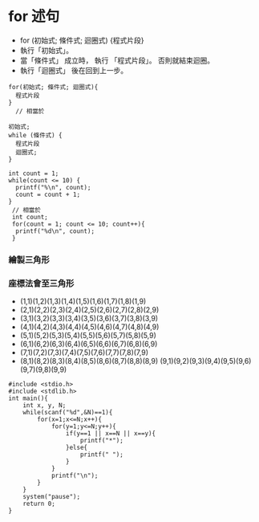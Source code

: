 # for 述句
- for (初始式; 條件式; 迴圈式) {程式片段}
- 執行「初始式」。
- 當「條件式」 成立時， 執行 「程式片段」。 否則就結束迴圈。
- 執行「迴圈式」 後在回到上一步。
```
for(初始式; 條件式; 迴圈式){       
  程式片段                       
}                                
  // 相當於
  
初始式;
while (條件式) {
  程式片段
  迴圈式;
}
```
```
int count = 1;
while(count <= 10) {
  printf("%\n", count);
  count = count + 1;
}
 // 相當於
 int count;
 for(count = 1; count <= 10; count++){
  printf("%d\n", count);
 }
```
### 繪製三角形
### 座標法會至三角形
- (1,1)(1,2)(1,3)(1,4)(1,5)(1,6)(1,7)(1,8)(1,9)
- (2,1)(2,2)(2,3)(2,4)(2,5)(2,6)(2,7)(2,8)(2,9)
- (3,1)(3,2)(3,3)(3,4)(3,5)(3,6)(3,7)(3,8)(3,9)
- (4,1)(4,2)(4,3)(4,4)(4,5)(4,6)(4,7)(4,8)(4,9)
- (5,1)(5,2)(5,3)(5,4)(5,5)(5,6)(5,7)(5,8)(5,9)
- (6,1)(6,2)(6,3)(6,4)(6,5)(6,6)(6,7)(6,8)(6,9)
- (7,1)(7,2)(7,3)(7,4)(7,5)(7,6)(7,7)(7,8)(7,9)
- (8,1)(8,2)(8,3)(8,4)(8,5)(8,6)(8,7)(8,8)(8,9)
 (9,1)(9,2)(9,3)(9,4)(9,5)(9,6)(9,7)(9,8)(9,9)

```
#include <stdio.h>
#include <stdlib.h>
int main(){
	int x, y, N;
	while(scanf("%d",&N)==1){               
		for(x=1;x<=N;x++){						 
			for(y=1;y<=N;y++){					 
				if(y==1 || x==N || x==y){		 
					printf("*");				 
				}else{							 
					printf(" ");				 
				}								 
			}									
			printf("\n");
		}
	}
	system("pause");
	return 0;
}
```
